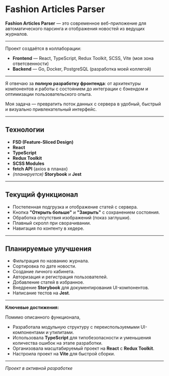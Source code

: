 # Fashion Articles Parser

**Fashion Articles Parser** — это современное веб-приложение для автоматического парсинга и отображения новостей из ведущих журналов.

---

Проект создаётся в коллаборации:  
- **Frontend** — React, TypeScript, Redux Toolkit, SCSS, Vite (моя зона ответсвенности)
- **Backend** — Go, Docker, PostgreSQL (разработка моей коллегой)  

---

Я отвечаю за **полную разработку фронтенда**: от архитектуры компонентов и работы с состоянием до интеграции с бэкендом и оптимизации пользовательского опыта.
 
Моя задача — превратить поток данных с сервера в удобный, быстрый и визуально привлекательный интерфейс.

---
## Технологии
- **FSD (Feature-Sliced Design)**
- **React**
- **TypeScript**
- **Redux Toolkit**
- **SCSS Modules**
- **fetch API** (axios в планах)
- *(планируется)* **Storybook** и **Jest**
---

## Текущий функционал
- Постепенная подгрузка и отображение статей с сервера.
- Кнопка **"Открыть больше"** и **"Закрыть"** с сохранением состояния.
- Обработка отсутствия изображений (показ заглушки).
- Плавный скролл при сворачивании.
- Навигация по контенту в хедере.

---

## Планируемые улучшения
- Фильтрация по названию журнала.
- Сортировка по дате новости.
- Создание личного кабинета.
- Авторизация и регистрация пользователей.
- Добавление статей в избранное.
- Внедрение **Storybook** для документирования UI-компонентов.
- Написание тестов на **Jest**.

---

**Ключевые достижения:**

Помимо описанного функционала,
- Разработала модульную структуру с переиспользуемыми UI-компонентами и утилитами.
- Использовала **TypeScript** для типобезопасности и уменьшения количества ошибок на этапе разработки.
- Организовала масштабируемый проект на **React** с **Redux Toolkit**.
- Настроила проект на **Vite** для быстрой сборки.

---

*Проект в активной разработке*
